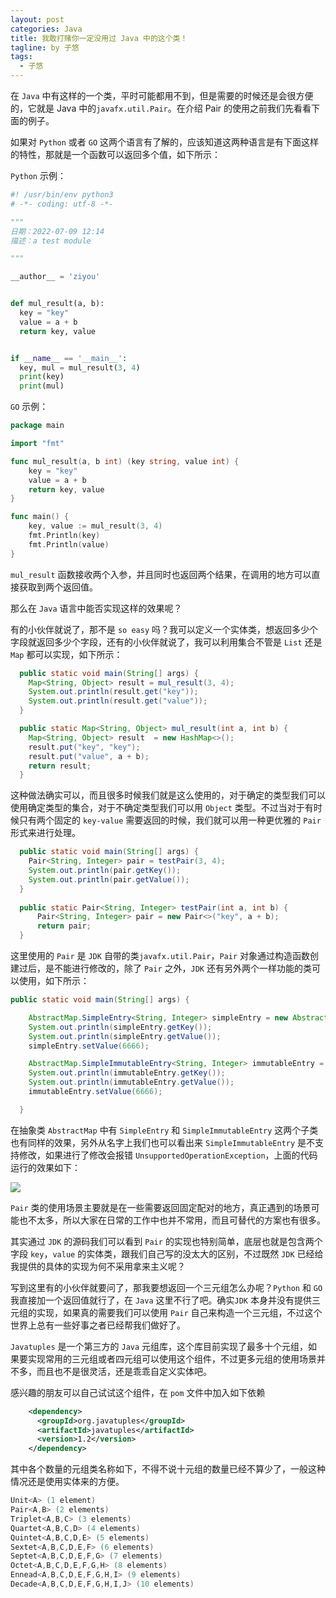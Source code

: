 ```yaml
---
layout: post
categories: Java
title: 我敢打赌你一定没用过 Java 中的这个类！
tagline: by 子悠
tags: 
  - 子悠
---
```


在 `Java` 中有这样的一个类，平时可能都用不到，但是需要的时候还是会很方便的，它就是 Java 中的`javafx.util.Pair`。在介绍 Pair 的使用之前我们先看看下面的例子。

<!--more-->

如果对 `Python` 或者 `GO` 这两个语言有了解的，应该知道这两种语言是有下面这样的特性，那就是一个函数可以返回多个值，如下所示：

`Python` 示例：

```python
#! /usr/bin/env python3
# -*- coding: utf-8 -*-

"""
日期：2022-07-09 12:14
描述：a test module

"""

__author__ = 'ziyou'


def mul_result(a, b):
  key = "key"
  value = a + b
  return key, value


if __name__ == '__main__':
  key, mul = mul_result(3, 4)
  print(key)
  print(mul)

```

`GO` 示例：

```Go
package main

import "fmt"

func mul_result(a, b int) (key string, value int) {
	key = "key"
	value = a + b
	return key, value
}

func main() {
	key, value := mul_result(3, 4)
	fmt.Println(key)
	fmt.Println(value)
}

```

`mul_result` 函数接收两个入参，并且同时也返回两个结果，在调用的地方可以直接获取到两个返回值。

那么在 `Java` 语言中能否实现这样的效果呢？

有的小伙伴就说了，那不是 `so easy` 吗？我可以定义一个实体类，想返回多少个字段就返回多少个字段，还有的小伙伴就说了，我可以利用集合不管是 `List` 还是 `Map` 都可以实现，如下所示：

```java
  public static void main(String[] args) {
    Map<String, Object> result = mul_result(3, 4);
    System.out.println(result.get("key"));
    System.out.println(result.get("value"));
  }

  public static Map<String, Object> mul_result(int a, int b) {
    Map<String, Object> result  = new HashMap<>();
    result.put("key", "key");
    result.put("value", a + b);
    return result;
  }
```

这种做法确实可以，而且很多时候我们就是这么使用的，对于确定的类型我们可以使用确定类型的集合，对于不确定类型我们可以用 `Object` 类型。不过当对于有时候只有两个固定的 `key-value` 需要返回的时候，我们就可以用一种更优雅的 `Pair` 形式来进行处理。

```java
  public static void main(String[] args) {
    Pair<String, Integer> pair = testPair(3, 4);
    System.out.println(pair.getKey());
    System.out.println(pair.getValue());
  }
  
  public static Pair<String, Integer> testPair(int a, int b) {
      Pair<String, Integer> pair = new Pair<>("key", a + b);
      return pair;
  }
```

这里使用的 `Pair` 是 `JDK` 自带的类`javafx.util.Pair`，`Pair` 对象通过构造函数创建过后，是不能进行修改的，除了 `Pair` 之外，`JDK` 还有另外两个一样功能的类可以使用，如下所示：

```java
public static void main(String[] args) {

    AbstractMap.SimpleEntry<String, Integer> simpleEntry = new AbstractMap.SimpleEntry<>("Java极客技术", 666);
    System.out.println(simpleEntry.getKey());
    System.out.println(simpleEntry.getValue());
    simpleEntry.setValue(6666);

    AbstractMap.SimpleImmutableEntry<String, Integer> immutableEntry = new AbstractMap.SimpleImmutableEntry<>("Java极客技术", 666);
    System.out.println(immutableEntry.getKey());
    System.out.println(immutableEntry.getValue());
    immutableEntry.setValue(6666);

  }
```

在抽象类 `AbstractMap` 中有 `SimpleEntry` 和 `SimpleImmutableEntry` 这两个子类也有同样的效果，另外从名字上我们也可以看出来 `SimpleImmutableEntry` 是不支持修改，如果进行了修改会报错 `UnsupportedOperationException`，上面的代码运行的效果如下：

![](https://tva1.sinaimg.cn/large/e6c9d24egy1h40p9vql09j220p0u07ay.jpg)

`Pair` 类的使用场景主要就是在一些需要返回固定配对的地方，真正遇到的场景可能也不太多，所以大家在日常的工作中也并不常用，而且可替代的方案也有很多。

其实通过 `JDK` 的源码我们可以看到 `Pair` 的实现也特别简单，底层也就是包含两个字段 `key`，`value` 的实体类，跟我们自己写的没太大的区别，不过既然 `JDK` 已经给我提供的具体的实现为何不采用拿来主义呢？

写到这里有的小伙伴就要问了，那我要想返回一个三元组怎么办呢？`Python` 和 `GO` 我直接加一个返回值就行了，在 `Java` 这里不行了吧。确实`JDK` 本身并没有提供三元组的实现，如果真的需要我们可以使用 `Pair` 自己来构造一个三元组，不过这个世界上总有一些好事之者已经帮我们做好了。

`Javatuples` 是一个第三方的 `Java` 元组库，这个库目前实现了最多十个元组，如果要实现常用的三元组或者四元组可以使用这个组件，不过更多元组的使用场景并不多，而且也不是很灵活，还是乖乖自定义实体吧。

感兴趣的朋友可以自己试试这个组件，在 `pom` 文件中加入如下依赖

```xml
    <dependency>
      <groupId>org.javatuples</groupId>
      <artifactId>javatuples</artifactId>
      <version>1.2</version>
    </dependency>
```

其中各个数量的元组类名称如下，不得不说十元组的数量已经不算少了，一般这种情况还是使用实体来的方便。

```java
Unit<A> (1 element)
Pair<A,B> (2 elements)
Triplet<A,B,C> (3 elements)
Quartet<A,B,C,D> (4 elements)
Quintet<A,B,C,D,E> (5 elements)
Sextet<A,B,C,D,E,F> (6 elements)
Septet<A,B,C,D,E,F,G> (7 elements)
Octet<A,B,C,D,E,F,G,H> (8 elements)
Ennead<A,B,C,D,E,F,G,H,I> (9 elements)
Decade<A,B,C,D,E,F,G,H,I,J> (10 elements)
```

